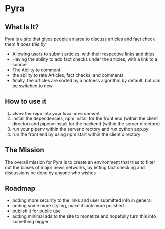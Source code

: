 # Pyra

## What Is It?
Pyra is a site that gives people an area to discuss articles and fact check them
*It does this by:*
- Allowing users to submit articles, with their respective links and titles
- Having the ability to add fact checks under the articles, with a link to a source
- The Ability to comment
- the ability to rate Articles, fact checks, and comments
- finally, the articles are sorted by a hotness algorithm by default, but can be switched to new

## How to use it
1. clone the repo into your local environment
2. install the dependencies, npm install for the front end (within the client director) and pipenv install for the backend (within the server directory)
3. run your pipenv within the server directory and run python app.py
4. run the front end by using npm start within the client directory

## The Mission
The overall mission for Pyra is to create an environment that tries to filter out the biases of major news networks, by letting fact checking and discussions be done by anyone who wishes

## Roadmap
- adding more security to the links and user submitted info in general
- adding some more styling, make it look more polished
- publish it for public use
- adding minimal ads to the site to monetize and hopefully turn this into something bigger
